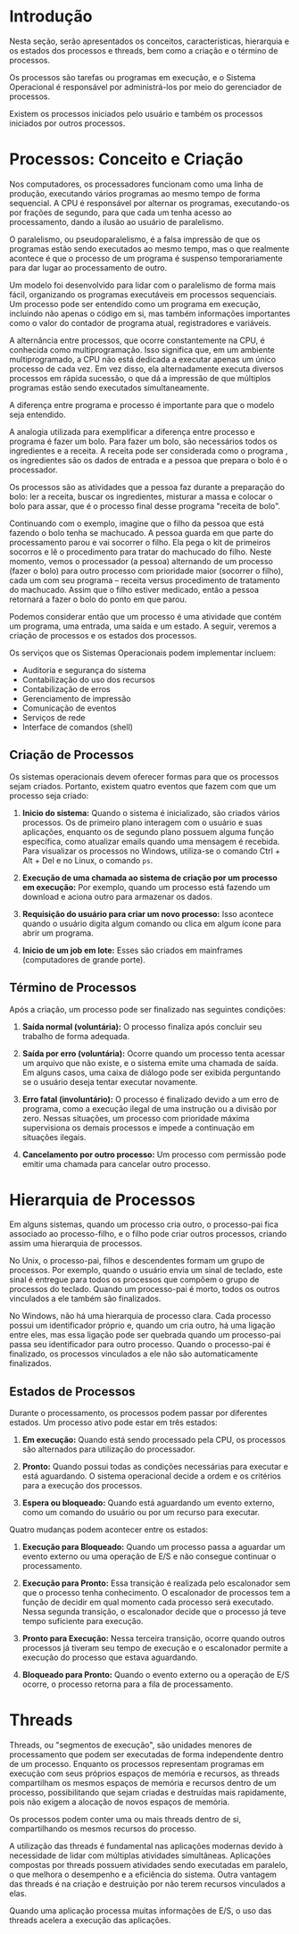 # Introdução

Nesta seção, serão apresentados os conceitos, características, hierarquia e os estados dos processos e 
threads, bem como a criação e o término de processos.

Os processos são tarefas ou programas em execução, e o Sistema Operacional é responsável por 
administrá-los por meio do gerenciador de processos.

Existem os processos iniciados pelo usuário e também os processos iniciados por outros processos.

# Processos: Conceito e Criação 

Nos computadores, os processadores funcionam como uma linha de produção, executando vários programas ao mesmo
tempo de forma sequencial. A CPU é responsável por alternar os programas, executando-os por frações de 
segundo, para que cada um tenha acesso ao processamento, dando a ilusão ao usuário de paralelismo.

O paralelismo, ou pseudoparalelismo, é a falsa impressão de que os programas estão sendo executados ao 
mesmo tempo, mas o que realmente acontece é que o processo de um programa é suspenso temporariamente para
dar lugar ao processamento de outro.

Um modelo foi desenvolvido para lidar com o paralelismo de forma mais fácil, organizando os programas 
executáveis em processos sequenciais. Um processo pode ser entendido como um programa em execução, incluindo
não apenas o código em si, mas também informações importantes como o valor do contador de programa atual,
registradores e variáveis.

A alternância entre processos, que ocorre constantemente na CPU, é conhecida como multiprogramação. Isso 
significa que, em um ambiente multiprogramado, a CPU não está dedicada a executar apenas um único processo
de cada vez. Em vez disso, ela alternadamente executa diversos processos em rápida sucessão, o que dá a 
impressão de que múltiplos programas estão sendo executados simultaneamente.

A diferença entre programa e processo é importante para que o modelo seja entendido.

A analogia utilizada para exemplificar a diferença entre processo e programa é fazer um bolo. Para fazer 
um bolo, são necessários todos os ingredientes e a receita. A receita pode ser considerada como o programa
, os ingredientes são os dados de entrada e a pessoa que prepara o bolo é o processador.

Os processos são as atividades que a pessoa faz durante a preparação do bolo: ler a receita, buscar os 
ingredientes, misturar a massa e colocar o bolo para assar, que é o processo final desse programa "receita 
de bolo".

Continuando com o exemplo, imagine que o filho da pessoa que está fazendo o bolo tenha se machucado. A 
pessoa guarda em que parte do processamento parou e vai socorrer o filho. Ela pega o kit de primeiros 
socorros e lê o procedimento para tratar do machucado do filho. Neste momento, vemos o processador (a pessoa) 
alternando de um processo (fazer o bolo) para outro processo com prioridade maior (socorrer o filho), 
cada um com seu programa – receita versus procedimento de tratamento do machucado. Assim que o filho 
estiver medicado, então a pessoa retornará a fazer o bolo do ponto em que parou.

Podemos considerar então que um processo é uma atividade que contém um programa, uma entrada, uma saída e
um estado. A seguir, veremos a criação de processos e os estados dos processos.

Os serviços que os Sistemas Operacionais podem implementar incluem:

- Auditoria e segurança do sistema
- Contabilização do uso dos recursos
- Contabilização de erros
- Gerenciamento de impressão
- Comunicação de eventos
- Serviços de rede
- Interface de comandos (shell)

## Criação de Processos

Os sistemas operacionais devem oferecer formas para que os processos sejam criados. Portanto, existem 
quatro eventos que fazem com que um processo seja criado:

1. **Inicio do sistema:** Quando o sistema é inicializado, são criados vários processos. Os de primeiro 
plano interagem com o usuário e suas aplicações, enquanto os de segundo plano possuem alguma função 
específica, como atualizar emails quando uma mensagem é recebida. Para visualizar os processos no Windows, 
utiliza-se o comando Ctrl + Alt + Del e no Linux, o comando `ps`.

2. **Execução de uma chamada ao sistema de criação por um processo em execução:** Por exemplo, quando um 
processo está fazendo um download e aciona outro para armazenar os dados.

3. **Requisição do usuário para criar um novo processo:** Isso acontece quando o usuário digita algum 
comando ou clica em algum ícone para abrir um programa.

4. **Inicio de um job em lote:** Esses são criados em mainframes (computadores de grande porte).

## Término de Processos

Após a criação, um processo pode ser finalizado nas seguintes condições:

1. **Saída normal (voluntária):** O processo finaliza após concluir seu trabalho de forma adequada.

2. **Saída por erro (voluntária):** Ocorre quando um processo tenta acessar um arquivo que não existe, 
e o sistema emite uma chamada de saída. Em alguns casos, uma caixa de diálogo pode ser exibida perguntando 
se o usuário deseja tentar executar novamente.

3. **Erro fatal (involuntário):** O processo é finalizado devido a um erro de programa, como a execução 
ilegal de uma instrução ou a divisão por zero. Nessas situações, um processo com prioridade máxima 
supervisiona os demais processos e impede a continuação em situações ilegais.

4. **Cancelamento por outro processo:** Um processo com permissão pode emitir uma chamada para cancelar 
outro processo.

# Hierarquia de Processos

Em alguns sistemas, quando um processo cria outro, o processo-pai fica associado ao processo-filho, e o 
filho pode criar outros processos, criando assim uma hierarquia de processos.

No Unix, o processo-pai, filhos e descendentes formam um grupo de processos. Por exemplo, quando o usuário 
envia um sinal de teclado, este sinal é entregue para todos os processos que compõem o grupo de processos 
do teclado. Quando um processo-pai é morto, todos os outros vinculados a ele também são finalizados.

No Windows, não há uma hierarquia de processo clara. Cada processo possui um identificador próprio e, 
quando um cria outro, há uma ligação entre eles, mas essa ligação pode ser quebrada quando um processo-pai 
passa seu identificador para outro processo. Quando o processo-pai é finalizado, os processos vinculados 
a ele não são automaticamente finalizados.

## Estados de Processos

Durante o processamento, os processos podem passar por diferentes estados. Um processo ativo pode estar 
em três estados:

1. **Em execução:** Quando está sendo processado pela CPU, os processos são alternados para utilização do 
processador.

2. **Pronto:** Quando possui todas as condições necessárias para executar e está aguardando. O sistema 
operacional decide a ordem e os critérios para a execução dos processos.

3. **Espera ou bloqueado:** Quando está aguardando um evento externo, como um comando do usuário ou por 
um recurso para executar.

Quatro mudanças podem acontecer entre os estados:

1. **Execução para Bloqueado:** Quando um processo passa a aguardar um evento externo ou uma operação de 
E/S e não consegue continuar o processamento.

2. **Execução para Pronto:** Essa transição é realizada pelo escalonador sem que o processo tenha conhecimento. 
O escalonador de processos tem a função de decidir em qual momento cada processo será executado. Nessa 
segunda transição, o escalonador decide que o processo já teve tempo suficiente para execução.

3. **Pronto para Execução:** Nessa terceira transição, ocorre quando outros processos já tiveram seu tempo 
de execução e o escalonador permite a execução do processo que estava aguardando.

4. **Bloqueado para Pronto:** Quando o evento externo ou a operação de E/S ocorre, o processo retorna para 
a fila de processamento.

# Threads

Threads, ou "segmentos de execução", são unidades menores de processamento que podem ser executadas de 
forma independente dentro de um processo. Enquanto os processos representam programas em execução com seus 
próprios espaços de memória e recursos, as threads compartilham os mesmos espaços de memória e recursos 
dentro de um processo, possibilitando que sejam criadas e destruídas mais rapidamente, pois não exigem a 
alocação de novos espaços de memória.

Os processos podem conter uma ou mais threads dentro de si, compartilhando os mesmos recursos do processo.

A utilização das threads é fundamental nas aplicações modernas devido à necessidade de lidar com múltiplas 
atividades simultâneas. Aplicações compostas por threads possuem atividades sendo executadas em paralelo, 
o que melhora o desempenho e a eficiência do sistema. Outra vantagem das threads é na criação e destruição 
por não terem recursos vinculados a elas.

Quando uma aplicação processa muitas informações de E/S, o uso das threads acelera a execução das aplicações.


